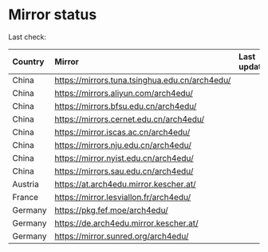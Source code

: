 <script src="./time.js"></script>
# Mirror status
Last check: <script type="text/javascript">localize(1722064724.743692);</script>

|Country|Mirror|Last update|
|:------|:-----|:----------|
|China|https://mirrors.tuna.tsinghua.edu.cn/arch4edu/|<script type="text/javascript">localize(1722018743);</script>|
|China|https://mirrors.aliyun.com/arch4edu/|<script type="text/javascript">localize(1722018743);</script>|
|China|https://mirrors.bfsu.edu.cn/arch4edu/|<script type="text/javascript">localize(1722018743);</script>|
|China|https://mirrors.cernet.edu.cn/arch4edu/|<script type="text/javascript">localize(1722018743);</script>|
|China|https://mirror.iscas.ac.cn/arch4edu/|<script type="text/javascript">localize(1722018743);</script>|
|China|https://mirrors.nju.edu.cn/arch4edu/|<script type="text/javascript">localize(1722018743);</script>|
|China|https://mirror.nyist.edu.cn/arch4edu/|<script type="text/javascript">localize(1722018743);</script>|
|China|https://mirrors.sau.edu.cn/arch4edu/|<script type="text/javascript">localize(1722018743);</script>|
|Austria|https://at.arch4edu.mirror.kescher.at/|<script type="text/javascript">localize(1722018743);</script>|
|France|https://mirror.lesviallon.fr/arch4edu/|<script type="text/javascript">localize(1722018743);</script>|
|Germany|https://pkg.fef.moe/arch4edu/|<script type="text/javascript">localize(1722018743);</script>|
|Germany|https://de.arch4edu.mirror.kescher.at/|<script type="text/javascript">localize(1722018743);</script>|
|Germany|https://mirror.sunred.org/arch4edu/|<script type="text/javascript">localize(1722018743);</script>|

<script src="./tablefilter/tablefilter.js"></script>
<script src="./table.js"></script>